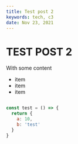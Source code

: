 ```yaml
---
title: Test post 2
keywords: tech, c3
date: Nov 23, 2021
---
```


# TEST POST 2
With some content

* item
* item
* item

```jsx

const test = () => {
  return {
    a: 10,
    b: 'test'
  }
}

```